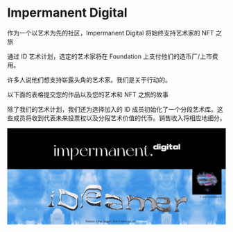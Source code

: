 # Impermanent Digital

作为一个以艺术为先的社区，Impermanent Digital 将始终支持艺术家的 NFT 之旅

通过 ID 艺术计划，选定的艺术家将在 Foundation 上支付他们的造币厂/上市费用。 

许多人说他们想支持崭露头角的艺术家。我们是关于行动的。  


以下面的表格提交您的作品以及您的艺术和 NFT 之旅的故事

除了我们的艺术计划，我们还为选择加入的 ID 成员初始化了一个分段艺术库。这些成员将收到代表未来投票权以及分段艺术价值的代币。销售收入将相应地细分。

![nft](01.png)


